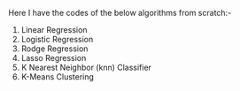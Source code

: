 Here I have the codes of the below algorithms from scratch:-

1.  Linear Regression
2.  Logistic Regression
3.  Rodge Regression
4.  Lasso Regression
5.  K Nearest Neighbor (knn) Classifier
6.  K-Means Clustering
